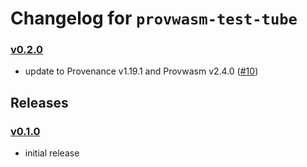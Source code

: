 # Changelog for `provwasm-test-tube`

### [v0.2.0](https://github.com/provenance-io/provwasm-test-tube/tree/v0.2.0)

* update to Provenance v1.19.1 and Provwasm
  v2.4.0 ([#10](https://github.com/provenance-io/provwasm-test-tube/issues/10))

## Releases

### [v0.1.0](https://github.com/provenance-io/provwasm-test-tube/tree/v0.1.0)

* initial release